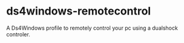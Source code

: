 # ds4windows-remotecontrol
A Ds4Windows profile to remotely control your pc using a dualshock controler.
